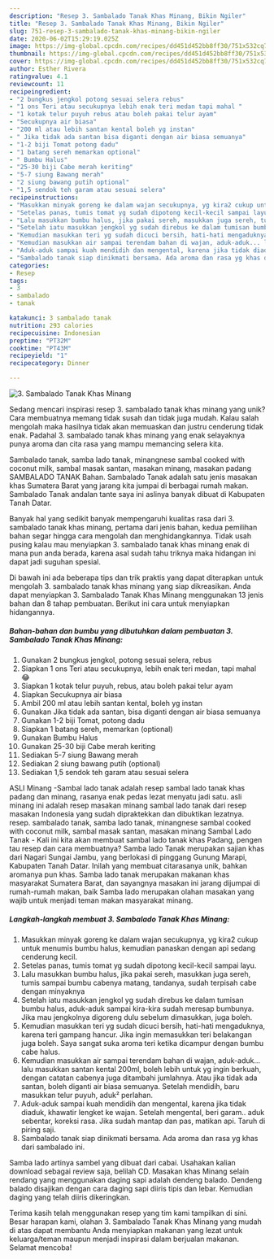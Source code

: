 ```yaml
---
description: "Resep 3. Sambalado Tanak Khas Minang, Bikin Ngiler"
title: "Resep 3. Sambalado Tanak Khas Minang, Bikin Ngiler"
slug: 751-resep-3-sambalado-tanak-khas-minang-bikin-ngiler
date: 2020-06-02T15:29:19.025Z
image: https://img-global.cpcdn.com/recipes/dd451d452bb8ff30/751x532cq70/3-sambalado-tanak-khas-minang-foto-resep-utama.jpg
thumbnail: https://img-global.cpcdn.com/recipes/dd451d452bb8ff30/751x532cq70/3-sambalado-tanak-khas-minang-foto-resep-utama.jpg
cover: https://img-global.cpcdn.com/recipes/dd451d452bb8ff30/751x532cq70/3-sambalado-tanak-khas-minang-foto-resep-utama.jpg
author: Esther Rivera
ratingvalue: 4.1
reviewcount: 11
recipeingredient:
- "2 bungkus jengkol potong sesuai selera rebus"
- "1 ons Teri atau secukupnya lebih enak teri medan tapi mahal "
- "1 kotak telur puyuh rebus atau boleh pakai telur ayam"
- "Secukupnya air biasa"
- "200 ml atau lebih santan kental boleh yg instan"
- " Jika tidak ada santan bisa diganti dengan air biasa semuanya"
- "1-2 biji Tomat potong dadu"
- "1 batang sereh memarkan optional"
- " Bumbu Halus"
- "25-30 biji Cabe merah keriting"
- "5-7 siung Bawang merah"
- "2 siung bawang putih optional"
- "1,5 sendok teh garam atau sesuai selera"
recipeinstructions:
- "Masukkan minyak goreng ke dalam wajan secukupnya, yg kira2 cukup untuk menumis bumbu halus, kemudian panaskan dengan api sedang cenderung kecil."
- "Setelas panas, tumis tomat yg sudah dipotong kecil-kecil sampai layu."
- "Lalu masukkan bumbu halus, jika pakai sereh, masukkan juga sereh, tumis sampai bumbu cabenya matang, tandanya, sudah terpisah cabe dengan minyaknya"
- "Setelah iatu masukkan jengkol yg sudah direbus ke dalam tumisan bumbu halus, aduk-aduk sampai kira-kira sudah meresap bumbunya. Jika mau jengkolnya digoreng dulu sebelum dimasukkan, juga boleh."
- "Kemudian masukkan teri yg sudah dicuci bersih, hati-hati mengaduknya, karena teri gampang hancur. Jika ingin memasukkan teri belakangan juga boleh. Saya sangat suka aroma teri ketika dicampur dengan bumbu cabe halus."
- "Kemudian masukkan air sampai terendam bahan di wajan, aduk-aduk... lalu masukkan santan kental 200ml, boleh lebih untuk yg ingin berkuah, dengan catatan cabenya juga ditambahi jumlahnya. Atau jika tidak ada santan, boleh diganti air biasa semuanya. Setelah mendidih, baru masukkan telur puyuh, aduk² perlahan."
- "Aduk-aduk sampai kuah mendidih dan mengental, karena jika tidak diaduk, khawatir lengket ke wajan. Setelah mengental, beri garam.. aduk sebentar, koreksi rasa. Jika sudah mantap dan pas, matikan api. Taruh di piring saji."
- "Sambalado tanak siap dinikmati bersama. Ada aroma dan rasa yg khas dari sambalado ini."
categories:
- Resep
tags:
- 3
- sambalado
- tanak

katakunci: 3 sambalado tanak 
nutrition: 293 calories
recipecuisine: Indonesian
preptime: "PT32M"
cooktime: "PT43M"
recipeyield: "1"
recipecategory: Dinner

---
```



![3. Sambalado Tanak Khas Minang](https://img-global.cpcdn.com/recipes/dd451d452bb8ff30/751x532cq70/3-sambalado-tanak-khas-minang-foto-resep-utama.jpg)

Sedang mencari inspirasi resep 3. sambalado tanak khas minang yang unik? Cara membuatnya memang tidak susah dan tidak juga mudah. Kalau salah mengolah maka hasilnya tidak akan memuaskan dan justru cenderung tidak enak. Padahal 3. sambalado tanak khas minang yang enak selayaknya punya aroma dan cita rasa yang mampu memancing selera kita.

Sambalado tanak, samba lado tanak, minangnese sambal cooked with coconut milk, sambal masak santan, masakan minang, masakan padang SAMBALADO TANAK Bahan. Sambalado Tanak adalah satu jenis masakan khas Sumatera Barat yang jarang kita jumpai di berbagai rumah makan. Sambalado Tanak andalan tante saya ini aslinya banyak dibuat di Kabupaten Tanah Datar.

Banyak hal yang sedikit banyak mempengaruhi kualitas rasa dari 3. sambalado tanak khas minang, pertama dari jenis bahan, kedua pemilihan bahan segar hingga cara mengolah dan menghidangkannya. Tidak usah pusing kalau mau menyiapkan 3. sambalado tanak khas minang enak di mana pun anda berada, karena asal sudah tahu triknya maka hidangan ini dapat jadi suguhan spesial.


Di bawah ini ada beberapa tips dan trik praktis yang dapat diterapkan untuk mengolah 3. sambalado tanak khas minang yang siap dikreasikan. Anda dapat menyiapkan 3. Sambalado Tanak Khas Minang menggunakan 13 jenis bahan dan 8 tahap pembuatan. Berikut ini cara untuk menyiapkan hidangannya.

<!--inarticleads1-->

##### Bahan-bahan dan bumbu yang dibutuhkan dalam pembuatan 3. Sambalado Tanak Khas Minang:

1. Gunakan 2 bungkus jengkol, potong sesuai selera, rebus
1. Siapkan 1 ons Teri atau secukupnya, lebih enak teri medan, tapi mahal 😂
1. Siapkan 1 kotak telur puyuh, rebus, atau boleh pakai telur ayam
1. Siapkan Secukupnya air biasa
1. Ambil 200 ml atau lebih santan kental, boleh yg instan
1. Gunakan  Jika tidak ada santan, bisa diganti dengan air biasa semuanya
1. Gunakan 1-2 biji Tomat, potong dadu
1. Siapkan 1 batang sereh, memarkan (optional)
1. Gunakan  Bumbu Halus
1. Gunakan 25-30 biji Cabe merah keriting
1. Sediakan 5-7 siung Bawang merah
1. Sediakan 2 siung bawang putih (optional)
1. Sediakan 1,5 sendok teh garam atau sesuai selera


ASLI Minang -Sambal lado tanak adalah resep sambal lado tanak khas padang dan minang, rasanya enak pedas lezat menyatu jadi satu. asli minang ini adalah resep masakan minang sambal lado tanak dari resep masakan Indonesia yang sudah dipraktekkan dan dibuktikan lezatnya. resep. sambalado tanak, samba lado tanak, minangnese sambal cooked with coconut milk, sambal masak santan, masakan minang Sambal Lado Tanak - Kali ini kita akan membuat sambal lado tanak khas Padang, pengen tau resep dan cara membuatnya? Samba lado Tanak merupakan sajian khas dari Nagari Sungai Jambu, yang berlokasi di pinggang Gunung Marapi, Kabupaten Tanah Datar. Inilah yang membuat citarasanya unik, bahkan aromanya pun khas. Samba lado tanak merupakan makanan khas masyarakat Sumatera Barat, dan sayangnya masakan ini jarang dijumpai di rumah-rumah makan, baik Samba lado merupakan olahan masakan yang wajib untuk menjadi teman makan masyarakat minang. 

<!--inarticleads2-->

##### Langkah-langkah membuat 3. Sambalado Tanak Khas Minang:

1. Masukkan minyak goreng ke dalam wajan secukupnya, yg kira2 cukup untuk menumis bumbu halus, kemudian panaskan dengan api sedang cenderung kecil.
1. Setelas panas, tumis tomat yg sudah dipotong kecil-kecil sampai layu.
1. Lalu masukkan bumbu halus, jika pakai sereh, masukkan juga sereh, tumis sampai bumbu cabenya matang, tandanya, sudah terpisah cabe dengan minyaknya
1. Setelah iatu masukkan jengkol yg sudah direbus ke dalam tumisan bumbu halus, aduk-aduk sampai kira-kira sudah meresap bumbunya. Jika mau jengkolnya digoreng dulu sebelum dimasukkan, juga boleh.
1. Kemudian masukkan teri yg sudah dicuci bersih, hati-hati mengaduknya, karena teri gampang hancur. Jika ingin memasukkan teri belakangan juga boleh. Saya sangat suka aroma teri ketika dicampur dengan bumbu cabe halus.
1. Kemudian masukkan air sampai terendam bahan di wajan, aduk-aduk... lalu masukkan santan kental 200ml, boleh lebih untuk yg ingin berkuah, dengan catatan cabenya juga ditambahi jumlahnya. Atau jika tidak ada santan, boleh diganti air biasa semuanya. Setelah mendidih, baru masukkan telur puyuh, aduk² perlahan.
1. Aduk-aduk sampai kuah mendidih dan mengental, karena jika tidak diaduk, khawatir lengket ke wajan. Setelah mengental, beri garam.. aduk sebentar, koreksi rasa. Jika sudah mantap dan pas, matikan api. Taruh di piring saji.
1. Sambalado tanak siap dinikmati bersama. Ada aroma dan rasa yg khas dari sambalado ini.


Samba lado artinya sambel yang dibuat dari cabai. Usahakan kalian download sebagai review saja, belilah CD. Masakan khas Minang selain rendang yang menggunakan daging sapi adalah dendeng balado. Dendeng balado disajikan dengan cara daging sapi diiris tipis dan lebar. Kemudian daging yang telah diiris dikeringkan. 

Terima kasih telah menggunakan resep yang tim kami tampilkan di sini. Besar harapan kami, olahan 3. Sambalado Tanak Khas Minang yang mudah di atas dapat membantu Anda menyiapkan makanan yang lezat untuk keluarga/teman maupun menjadi inspirasi dalam berjualan makanan. Selamat mencoba!
